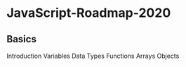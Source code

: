 # JavaScript-Roadmap-2020

## Basics
Introduction
Variables
Data Types
Functions
Arrays
Objects


<!--stackedit_data:
eyJoaXN0b3J5IjpbLTE4OTU4MjE0NzgsLTEwOTgwMTcyOF19
-->